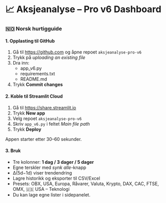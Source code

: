 # 📈 Aksjeanalyse – Pro v6 Dashboard

### 🇳🇴 Norsk hurtigguide

#### 1. Opplasting til GitHub
1. Gå til https://github.com og åpne repoet `aksjeanalyse-pro-v6`
2. Trykk på *uploading an existing file*
3. Dra inn:
   - app_v6.py
   - requirements.txt
   - README.md
4. Trykk **Commit changes**

#### 2. Koble til Streamlit Cloud
1. Gå til https://share.streamlit.io
2. Trykk **New app**
3. Velg repoet `aksjeanalyse-pro-v6`
4. Skriv `app_v6.py` i feltet *Main file path*
5. Trykk **Deploy**

Appen starter etter 30–60 sekunder.

#### 3. Bruk
- Tre kolonner: **1 dag / 3 dager / 5 dager**
- Egne terskler med *synk alle*-knapp
- Δ(5d−1d) viser trendendring
- Lagre historikk og eksporter til CSV/Excel
- Presets: OBX, USA, Europa, Råvarer, Valuta, Krypto, DAX, CAC, FTSE, OMX, 🇺🇸 USA – Teknologi
- Du kan lage egne lister i sidepanelet.

